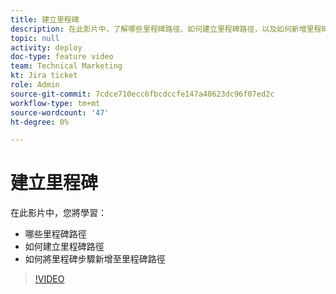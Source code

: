 ```yaml
---
title: 建立里程碑
description: 在此影片中，了解哪些里程碑路徑、如何建立里程碑路徑，以及如何新增里程碑步驟。
topic: null
activity: deploy
doc-type: feature video
team: Technical Marketing
kt: Jira ticket
role: Admin
source-git-commit: 7cdce710ecc6fbcdccfe147a40623dc96f07ed2c
workflow-type: tm+mt
source-wordcount: '47'
ht-degree: 0%

---
```


# 建立里程碑

在此影片中，您將學習：

* 哪些里程碑路徑
* 如何建立里程碑路徑
* 如何將里程碑步驟新增至里程碑路徑

>[!VIDEO](https://video.tv.adobe.com/v/335204/?quality=12)
